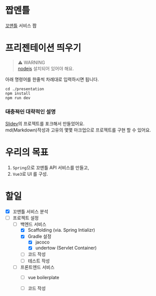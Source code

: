 # 짭멘틀
[꼬맨틀](https://semantle-ko.newsjel.ly/) 서비스 짭

# 프리젠테이션 띄우기
> ⚠️ WARNING  
> [nodejs](https://nodejs.org/) 설치되어 있어야 해요.

아래 명령어를 한줄씩 차례대로 입력하시면 됩니다.
```shell
cd ./presentation
npm install
npm run dev
```

### ~~대충적인~~ 대략적인 설명
[Slidev](https://sli.dev/)의 프로젝트를 포크해서 만들었어요.  
md(Markdown)작성과 고유의 몇몇 마크업으로 프로젝트를 구현 할 수 있어요.  

# 우리의 목표
1. `Spring`으로 꼬맨틀 API 서비스를 만들고,
2. `Vue3`로 UI 를 구성.

# 할일
- [X] 꼬맨틀 서비스 분석
- [ ] 프로젝트 설정
  - [ ] 백엔드 서비스
    - [X] Scaffolding (via. Spring Intializr)
    - [X] Gradle 설정
      - [X] jacoco
      - [X] undertow (Servlet Container)
    - [ ] 코드 작성
    - [ ] 테스트 작성
  - [ ] 프론트엔드 서비스
    - [ ] vue boilerplate
    - [ ] 코드 작성
  

